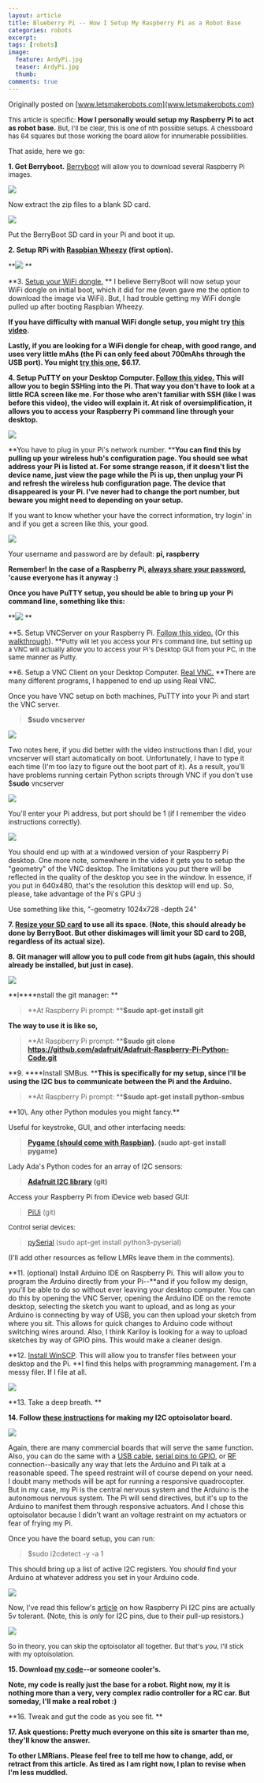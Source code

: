```yaml
---
layout: article
title: Blueberry Pi -- How I Setup My Raspberry Pi as a Robot Base
categories: robots
excerpt:
tags: [robots]
image:
  feature: ArdyPi.jpg
  teaser: ArdyPi.jpg
  thumb:
comments: true
---
```


Originally posted on [www.letsmakerobots.com](www.letsmakerobots.com)

<span style="font-size: 13px; line-height: 1.231;">This article is specific:</span> **How I personally would setup my Raspberry Pi to act as robot base.**<span style="font-size: 13px; line-height: 1.231;">  But, I'll be clear, this is one of nth possible setups.  A chessboard has 64 squares but those working the board allow for innumerable possibilities.</span>

That aside, here we go:

**1\. Get Berryboot.** <span style="font-size: 13px; line-height: 1.231;"> </span>[Berryboot](http://www.berryterminal.com/doku.php/berryboot) <span style="font-size: 13px; line-height: 1.231;">will allow you to download several Raspberry Pi images.</span>

<span style="font-size: 13px; line-height: 1.231;">![](/images/BerryBoot.jpg)
</span>

Now extract the zip files to a blank SD card.

![](/images/BerryBootExtract.jpg)

Put the BerryBoot SD card in your Pi and boot it up.

**2\. Setup RPi with [Raspbian Wheezy](http://www.raspberrypi.org/downloads) (first option).**

**![](/images/berryboot-install-distro2.png)
**

**3. [Setup your WiFi dongle.](http://neville-wright.com/setup-your-raspberry-pi-wireless-network/) ** I believe BerryBoot will now setup your WiFi dongle on initial boot, which it did for me (even gave me the option to download the image via WiFi).  But, I had trouble getting my WiFi dongle pulled up after booting Raspbian Wheezy.

**If you have difficulty with manual WiFi dongle setup, you might try [this video](http://www.youtube.com/watch?v=5AsSFq42pxI).**

**Lastly, if you are looking for a WiFi dongle for cheap, with good range, and uses very little mAhs (the Pi can only feed about 700mAhs through the USB port).  You might [try this one](http://www.fasttech.com/products/0/10002056/1147303-mini-150mbps-80211n-wireless-usb-20-wifi-network-a), $6.17.**

**4\. Setup PuTTY on your Desktop Computer.  [Follow this video.](https://www.youtube.com/watch?v=k-ao1ZktuzI) **This will allow you to begin SSHing into the Pi.  That way you don't have to look at a little RCA screen like me.  For those who aren't familiar with SSH (like I was before this video), the video will explain it.  At risk of oversimplification, **it allows you to access your Raspberry Pi command line through your desktop****.**

**![](/images/Putty1.jpg)**

**You have to plug in your Pi's network number.  ****You can find this by pulling up your wireless hub's configuration page.  You should see what address your Pi is listed at.  For some strange reason, if it doesn't list the device name, just view the page while the Pi is up, then unplug your Pi and refresh the wireless hub configuration page.  The device that disappeared is your Pi.  I've never had to change the port number, but beware you might need to depending on your setup.**

If you want to know whether your have the correct information, try login' in and if you get a screen like this, your good.

![](/images/Putty2.jpg)

Your username and password are by default: **pi, raspberry**

**Remember! In the case of a Raspberry Pi, <span style="text-decoration: underline;">always share your password</span>, 'cause everyone has it anyway :)**

**Once you have PuTTY setup, you should be able to bring up your Pi command line, something like this:**

**![](/images/Putty3.jpg)
**

**5\. Setup VNCServer on your Raspberry Pi.  [Follow this video.](https://www.youtube.com/watch?v=c5QCoh8S0N4) (Or this [walkthrough](http://gettingstartedwithraspberrypi.tumblr.com/post/24142374137/setting-up-a-vnc-server)). **<span style="font-size: 13px; line-height: 1.231;">Putty will let you access your Pi's command line, but setting up a VNC will actually allow you to access your Pi's Desktop GUI from your PC, in the same manner as Putty.  </span>

**6\. Setup a VNC Client on your Desktop Computer. [Real VNC.](http://www.realvnc.com/download/viewer/)  **There are many different programs, I happened to end up using Real VNC.

Once you have VNC setup on both machines, PuTTY into your Pi and start the VNC server.  

> **$sudo vncserver**

![](/images/RealVNC5.jpg)

Two notes here, if you did better with the video instructions than I did, your vncserver will start automatically on boot.  Unfortunately, I have to type it each time (I'm too lazy to figure out the boot part of it).  As a result, you'll have problems running certain Python scripts through VNC if you don't use $**sudo** vncserver

![](/images/RealVNC.jpg)

You'll enter your Pi address, but port should be 1 (if I remember the video instructions correctly).

![](/images/RealVNC3.jpg)

You should end up with at a windowed version of your Raspberry Pi desktop.  One more note, somewhere in the video it gets you to setup the "geometry" of the VNC desktop.  The limitations you put there will be reflected in the quality of the desktop you see in the window.  In essence, if you put in 640x480, that's the resolution this desktop will end up.  So, please, take advantage of the Pi's GPU :)

Use something like this, "-geometry 1024x728 -depth 24"

**7\.  [Resize your SD card](http://elinux.org/RPi_Resize_Flash_Partitions) to use all its space. (Note, this should already be done by BerryBoot.  But other diskimages will limit your SD card to 2GB, regardless of its actual size).**

**8\. Git manager will allow you to pull code from git hubs (again, this should already be installed, but just in case).**

![](/images/gitinstall.jpg)

**I****nstall the git manager:  **

> **At Raspberry Pi prompt:  ****$sudo apt-get install  git**

**The way to use it is like so,**

> **At Raspberry Pi prompt:  ****$sudo git clone https://github.com/adafruit/Adafruit-Raspberry-Pi-Python-Code.git**

**9\.  ****Install SMBus.  ****This is specifically for my setup, since I'll be using the I2C bus to communicate between the Pi and the Arduino.**

> **At Raspberry Pi prompt:   ****$sudo apt-get install python-smbus**

<div>**10\. Any other Python modules you might fancy.**</div>

Useful for keystroke, GUI, and other interfacing needs:

> **[Pygame (should come with Raspbian)](http://www.pygame.org/news.html). (sudo apt-get install pygame)**

Lady Ada's Python codes for an array of I2C sensors:

> **[Adafruit I2C library](https://github.com/adafruit/Adafruit-Raspberry-Pi-Python-Code) (git)**

Access your Raspberry Pi from iDevice web based GUI:

> [PiUi](http://www.raspberrypi.org/archives/tag/piui) (git)

<span style="font-size: 13px; line-height: 1.231;">Control serial devices:</span>

> [pySerial](http://pyserial.sourceforge.net/) (sudo apt-get install python3-pyserial)

(I'll add other resources as fellow LMRs leave them in the comments).

**11\. (optional) Install Arduino IDE on Raspberry Pi.  This will allow you to program the Arduino directly from your Pi--**and if you follow my design, you'll be able to do so without ever leaving your desktop computer.  You can do this by opening the VNC Server, opening the Arduino IDE on the remote desktop, selecting the sketch you want to upload, and as long as your Arduino is connecting by way of USB, you can then upload your sketch from where you sit.  This allows for quick changes to Arduino code without switching wires around.  Also, I think Kariloy is looking for a way to upload sketches by way of GPIO pins.  This would make a cleaner design.

**12\. [Install WinSCP](http://winscp.net/eng/download.php).  This will allow you to transfer files between your desktop and the Pi.  **I find this helps with programming management.  I'm a messy filer.  If I file at all.

![](/images/winscp.jpg)

**13\.  Take a deep breath. **

**14\.  Follow [these instructions](http://letsmakerobots.com/node/36847) for making my I2C optoisolator board.**

![](/images/IMG_0602.jpg)

Again, there are many commercial boards that will serve the same function.  Also, you can do the same with a [USB cable](http://www.doctormonk.com/2012/04/raspberry-pi-and-arduino.html), [serial pins to GPIO](http://justpushbuttons.com/blog/?p=376), or [RF](http://www.cooking-hacks.com/index.php/documentation/tutorials/raspberry-pi-xbee) connection--basically any way that lets the Arduino and Pi talk at a reasonable speed.  The speed restraint will of course depend on your need.  I doubt many methods will be apt for running a responsive quadrocopter.  But in my case, my Pi is the central nervous system and the Arduino is the autonomous nervous system.   The Pi will send directives, but it's up to the Arduino to manifest them through responsive actuators.  And I chose this optoisolator because I didn't want an voltage restraint on my actuators or fear of frying my Pi.

Once you have the board setup, you can run:

> $sudo i2cdetect -y -a 1

This should bring up a list of active I2C registers.  You _should_ find your Arduino at whatever address you set in your Arduino code.

![](/images/i2cshowsup2.jpg)

Now, I've read this fellow's [article](http://quick2wire.com/category/raspberry-pi/) on how Raspberry Pi I2C pins are actually 5v tolerant.  (Note, this is _only_ for I2C pins, due to their pull-up resistors.)

![](/images/i2c5vtolerant.jpg)

<span style="font-size: 13px; line-height: 1.231;">So in theory, you can skip the optoisolator all together.  But that's</span> _you_<span style="font-size: 13px; line-height: 1.231;">, I'll stick with my optoisolation.</span>

**15\. Download [my code](http://www.ubermentis.com/files/piI2c_v4.zip)--or someone cooler's.**

**Note, my code is really just the base for a robot.  Right now, my it is nothing more than a very, very complex radio controller for a RC car.  But someday, I'll make a real robot :)**

**16\.  Tweak and gut the code as you see fit.  **

**17\.  Ask questions: Pretty much everyone on this site is smarter than me, they'll know the answer.**

**To other LMRians.  Please feel free to tell me how to change, add, or retract from this article.  As tired as I am right now, I plan to revise when I'm less muddled.**
